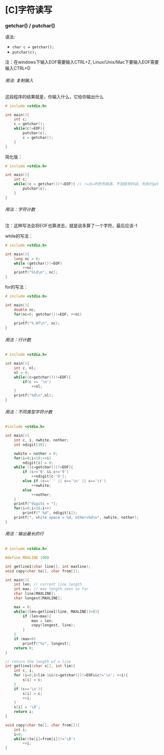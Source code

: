 # [C]字符读写

### getchar() / putchar()

语法:

- `char c = getchar();`
- `putchar(c);`

注：在windows下输入EOF需要输入CTRL+Z, Linux/Unix/Mac下要输入EOF需要输入CTRL+D

###### 用法: 复制输入

这段程序的结果就是，你输入什么，它给你输出什么

```c
# include <stdio.h>

int main(){
    int c;
    c = getchar();
    while(c!=EOF){
        putchar(c);
        c = getchar();
    }
}
```

简化版：

```c
# include <stdio.h>

int main(){
    int c;
    while((c = getchar())!=EOF){ // !=比=的优先级高，不加括号的话，先执行getchar()!=EOF，此时c将只有0或1两个值
        putchar(c);
    }
}
```

###### 用法：字符计数

注：这种写法会将EOF也算进去，就是说多算了一个字符，最后应该-1

while的写法：

```c
# include <stdio.h>

int main(){
    long nc = 0;
    while (getchar()!=EOF)
        ++nc;
    printf("%ld\n", nc);
}
```

for的写法：

```c
# include <stdio.h>

int main(){
    double nc;
    for(nc=0; getchar()!=EOF; ++nc)
        ;
    printf("%.0f\n", nc);
}
```



###### 用法：行计数

```c
# include <stdio.h>

int main(){
    int c, nl;
    nl = 0;
    while((c=getchar())!=EOF){
        if(c == '\n')
            ++nl;
    }
    printf("%d\n",nl);
}
```



###### 用法：不同类型字符计数

```c
#include <stdio.h>

int main(){
    int c, i, nwhite, nother;
    int ndigit[10];

    nwhite = nother = 0;
    for(i=0;i<10;++i)
        ndigit[i] = 0;
    while ((c=getchar())!=EOF){
        if (c>='0' && c<='9')
            ++ndigit[c-'0'];
        else if (c==' ' || c=='\n' || c=='\t')
            ++nwhite;
        else
            ++nother;
    }
    printf("digits = ");
    for(i=0;i<10;i++)
        printf(" %d", ndigit[i]);
    printf(", white space = %d, other=%d\n", nwhite, nother);
}
```



###### 用法：输出最长的行

```c
# include <stdio.h>

#define MAXLINE 1000

int getline1(char line[], int maxline);
void copy(char to[], char from[]);

int main(){
    int len; // current line length
    int max; // max length seen so far
    char line[MAXLINE];
    char longest[MAXLINE];

    max = 0;
    while((len=getline1(line, MAXLINE))>0){
        if (len>max){
            max = len;
            copy(longest, line);
        }
    }
    if (max>0)
        printf("%s", longest);
    return 0;
}

// return the length of a line
int getline1(char s[], int lim){
    int c, i;
    for (i=0;i<lim-1&&(c=getchar())!=EOF&&c!='\n'; ++i){
        s[i] = c;
    }
    if (c=='\n'){
        s[i] = c;
        ++i;
    }
    s[i] = '\0';
    return i;
}

void copy(char to[], char from[]){
    int i;
    i=0;
    while((to[i]=from[i])!='\0')
        ++i;
}
```

